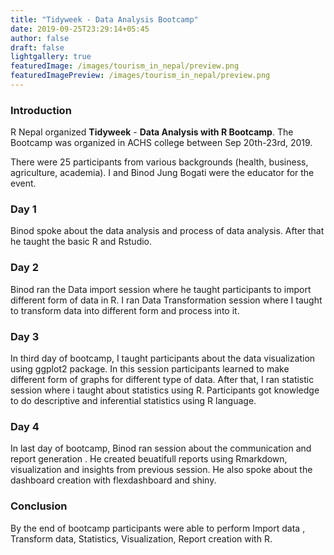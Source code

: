 ```yaml
---
title: "Tidyweek - Data Analysis Bootcamp"
date: 2019-09-25T23:29:14+05:45
author: false
draft: false
lightgallery: true
featuredImage: /images/tourism_in_nepal/preview.png
featuredImagePreview: /images/tourism_in_nepal/preview.png
---
```


### Introduction

R Nepal organized **Tidyweek** - **Data Analysis with R Bootcamp**. The Bootcamp was organized in ACHS college between Sep 20th-23rd, 2019.

There were 25 participants from various backgrounds (health, business, agriculture, academia). I and Binod Jung Bogati were the educator for the event. 

### Day 1

Binod spoke about the data analysis and process of data analysis. After that he taught the basic R and Rstudio.

### Day 2

Binod ran the Data import session where he taught participants to import different form of data in R. I ran Data Transformation session where I taught to transform data into different form and process into it.

### Day 3

In third day of bootcamp, I taught participants about the data visualization using ggplot2 package. In this session participants learned to make different form of graphs for different type of data. After that, I ran statistic session where i taught about statistics using R. Participants got knowledge to do descriptive and inferential statistics using R language.

### Day 4

In last day of bootcamp, Binod ran session about the communication and report generation . He created beuatifull reports using Rmarkdown, visualization and insights from previous session. He also spoke about the dashboard creation with flexdashboard and shiny.

### Conclusion

By the end of bootcamp participants were able to perform Import data , Transform data, Statistics, Visualization, Report creation with R.


